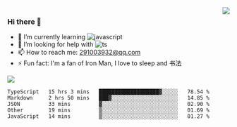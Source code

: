 <img align='right' src='https://github-readme-stats.vercel.app/api?username=niaogege&show_icons=true&theme=radical'/>

### Hi there 👋

- 🌱 I’m currently learning ![javascript](https://img.shields.io/badge/javacript-learn-orange)
- 🤔 I’m looking for help with ![ts](https://img.shields.io/badge/ts-learn-yellow)
- 📫 How to reach me: 291003932@qq.com
- ⚡ Fun fact:  I'm a fan of Iron Man, I love to sleep and 书法

![](https://github-readme-stats.vercel.app/api/top-langs/?username=niaogege&layout=compact)

<!--START_SECTION:waka-->
```text
TypeScript   15 hrs 3 mins   ███████████████████▓░░░░░   78.54 % 
Markdown     2 hrs 50 mins   ███▓░░░░░░░░░░░░░░░░░░░░░   14.85 % 
JSON         33 mins         ▓░░░░░░░░░░░░░░░░░░░░░░░░   02.90 % 
Other        19 mins         ▒░░░░░░░░░░░░░░░░░░░░░░░░   01.69 % 
JavaScript   14 mins         ▒░░░░░░░░░░░░░░░░░░░░░░░░   01.27 % 
```
<!--END_SECTION:waka-->
